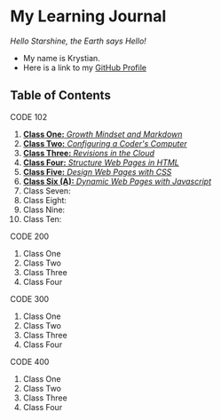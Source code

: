# __My Learning Journal__

*Hello Starshine, the Earth says Hello!* 
  * My name is Krystian. 
  * Here is a link to my [GitHub Profile](https://github.com/KrystianFH)

## Table of Contents

CODE 102

1. [__Class One:__ *Growth Mindset and Markdown*](growth-mindset.md)
1. [__Class Two:__ *Configuring a Coder's Computer*](coders-computer.md)
1. [__Class Three:__ *Revisions in the Cloud*](revisions-in-cloud.md) 
1. [__Class Four:__ *Structure Web Pages in HTML*](structure-webpage-html.md)
1. [__Class Five:__ *Design Web Pages with CSS*](css.md)
1. [__Class Six (A):__ *Dynamic Web Pages with Javascript*](js-webpage.md)
1. Class Seven: 
1. Class Eight:
1. Class Nine: 
1. Class Ten:

CODE 200

1. Class One
1. Class Two
1. Class Three
1. Class Four

CODE 300

1. Class One
1. Class Two
1. Class Three
1. Class Four

CODE 400

1. Class One
1. Class Two
1. Class Three
1. Class Four
